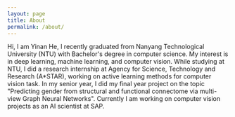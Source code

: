 ```yaml
---
layout: page
title: About
permalink: /about/
---
```


Hi, I am Yinan He, I recently graduated from Nanyang Technological University (NTU) with Bachelor's degree in computer science. My interest is in deep learning, machine learning, and computer vision. While studying at NTU, I did a research internship at Agency for Science, Technology and Research (A*STAR), working on active learning methods for computer vision task. In my senior year, I did my final year project on the topic "Predicting gender from structural and functional connectome via multi-view Graph Neural Networks". Currently I am working on computer vision projects as an AI scientist at SAP.
